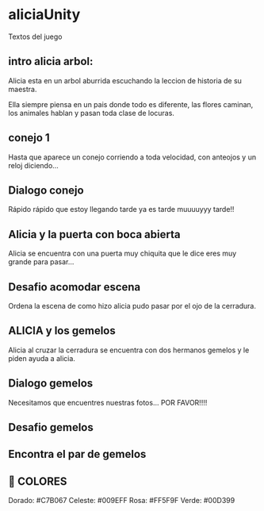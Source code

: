 # aliciaUnity

Textos del juego

## intro alicia arbol:
Alicia esta en un arbol aburrida escuchando la leccion de historia de su maestra.

Ella siempre piensa en un pais donde todo es diferente, las flores caminan, los animales hablan y pasan toda clase de locuras. 

## conejo 1
Hasta que aparece un conejo corriendo a toda velocidad, con anteojos y un reloj diciendo… 

## Dialogo conejo
Rápido rápido que estoy
llegando tarde ya es tarde
muuuuyyy tarde!! 

## Alicia y la puerta con boca abierta

Alicia se encuentra con una puerta muy chiquita que le dice eres muy grande para pasar… 

## Desafio acomodar escena
Ordena la escena de como hizo alicia pudo pasar por el ojo de la cerradura.

## ALICIA y los gemelos
Alicia al cruzar la cerradura se encuentra con dos hermanos gemelos y le piden ayuda a alicia.

## Dialogo gemelos
Necesitamos que
encuentres nuestras fotos... 
POR FAVOR!!!!

## Desafio gemelos
Encontra el par de gemelos
---------------------------------------------------
## 🌈 COLORES

Dorado: #C7B067
Celeste: #009EFF
Rosa: #FF5F9F
Verde: #00D399
